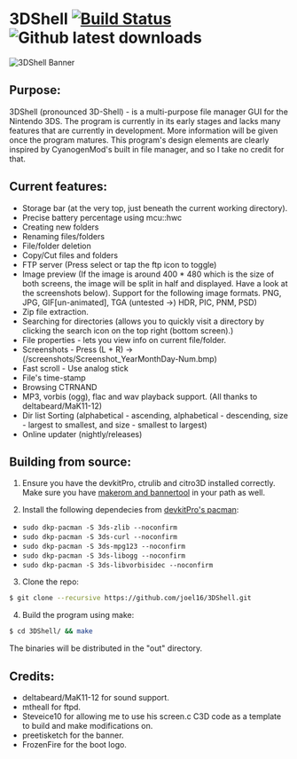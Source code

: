 # 3DShell [![Build Status](https://travis-ci.org/joel16/3DShell.svg?branch=master)](https://travis-ci.org/joel16/3DShell) ![Github latest downloads](https://img.shields.io/github/downloads/joel16/3DShell/total.svg)

![3DShell Banner](http://i.imgur.com/Z2pzVVZ.png)


Purpose:
--------------------------------------------------------------------------------
3DShell (pronounced 3D-Shell) - is a multi-purpose file manager GUI for the Nintendo 3DS. The program is currently in its early stages and lacks many features that are currently in development. More information will be given once the program matures. This program's design elements are clearly inspired by CyanogenMod's built in file manager, and so I take no credit for that.


Current features:
--------------------------------------------------------------------------------
- Storage bar (at the very top, just beneath the current working directory).
- Precise battery percentage using mcu::hwc
- Creating new folders
- Renaming files/folders
- File/folder deletion
- Copy/Cut files and folders
- FTP server (Press select or tap the ftp icon to toggle)
- Image preview (If the image is around 400 * 480 which is the size of both screens, the image will be split in half and displayed. Have a look at the screenshots below). Support for the following image formats. PNG, JPG, GIF[un-animated], TGA (untested ->) HDR, PIC, PNM, PSD)
- Zip file extraction.
- Searching for directories (allows you to quickly visit a directory by clicking the search icon on the top right (bottom screen).)
- File properties - lets you view info on current file/folder.
- Screenshots - Press (L + R) -> (/screenshots/Screenshot_YearMonthDay-Num.bmp)
- Fast scroll - Use analog stick
- File's time-stamp
- Browsing CTRNAND
- MP3, vorbis (ogg), flac and wav playback support. (All thanks to deltabeard/MaK11-12)
- Dir list Sorting (alphabetical - ascending, alphabetical - descending, size - largest to smallest, and size - smallest to largest)
- Online updater (nightly/releases)

Building from source:
--------------------------------------------------------------------------------
1. Ensure you have the devkitPro, ctrulib and citro3D installed correctly. Make sure you have [makerom and bannertool](https://github.com/Steveice10/buildtools/tree/master/3ds) in your path as well.

2. Install the following dependecies from [devkitPro's pacman](https://devkitpro.org/viewtopic.php?f=13&t=8702):
* `sudo dkp-pacman -S 3ds-zlib --noconfirm`
* `sudo dkp-pacman -S 3ds-curl --noconfirm`
* `sudo dkp-pacman -S 3ds-mpg123 --noconfirm`
* `sudo dkp-pacman -S 3ds-libogg --noconfirm`
* `sudo dkp-pacman -S 3ds-libvorbisidec --noconfirm`

3. Clone the repo:
```bash
$ git clone --recursive https://github.com/joel16/3DShell.git
```
4. Build the program using make:
```bash
$ cd 3DShell/ && make
```
The binaries will be distributed in the "out" directory.


Credits:
--------------------------------------------------------------------------------
- deltabeard/MaK11-12 for sound support.
- mtheall for ftpd.
- Steveice10 for allowing me to use his screen.c C3D code as a template to build and make  modifications on.
- preetisketch for the banner.
- FrozenFire for the boot logo.


